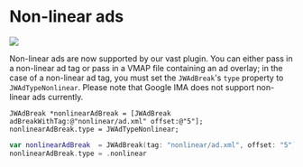 # Non-linear ads

<img src="https://img.shields.io/badge/SDK-iOS%20v3-0AAC29.svg?logo=apple">

Non-linear ads are now supported by our vast plugin. You can either pass in a non-linear ad tag or pass in a VMAP file containing an ad overlay; in the case of a non-linear ad tag, you must set the `JWAdBreak`'s `type` property to `JWAdTypeNonlinear`.
Please note that Google IMA does not support non-linear ads currently. 

```objc
JWAdBreak *nonlinearAdBreak = [JWAdBreak adBreakWithTag:@"nonlinear/ad.xml" offset:@"5"];
nonlinearAdBreak.type = JWAdTypeNonlinear;
```
```swift
var nonlinearAdBreak  = JWAdBreak(tag: "nonlinear/ad.xml", offset: "5")
nonlinearAdBreak.type = .nonlinear
```
